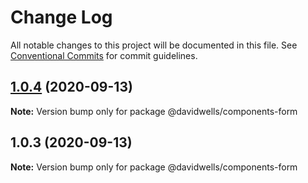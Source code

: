 # Change Log

All notable changes to this project will be documented in this file.
See [Conventional Commits](https://conventionalcommits.org) for commit guidelines.

## [1.0.4](https://github.com/DavidWells/components/compare/@davidwells/components-form@1.0.3...@davidwells/components-form@1.0.4) (2020-09-13)

**Note:** Version bump only for package @davidwells/components-form





## 1.0.3 (2020-09-13)

**Note:** Version bump only for package @davidwells/components-form
